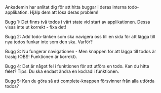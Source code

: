 Ankademin har anlitat dig för att hitta buggar i deras interna todo-applikation. Hjälp dem att lösa deras problem!

Bugg 1: Det finns två todos i vårt state vid start av applikationen. Dessa visas inte ut korrekt - fixa det!

Bugg 2: Add todo-länken som ska navigera oss till en sida för att lägga till nya todos funkar inte som den ska. Varför?

Bugg 3: Nu fungerar navigationen - Men knappen för att lägga till todos är trasig (OBS! Funktionen är korrekt).

Bugg 4: Det är något fel i funktionen för att utföra en todo. Kan du hitta felet?
Tips: Du ska endast ändra en kodrad i funktionen.

Bugg 5: Kan du göra så att complete-knappen försvinner från alla utförda todos?